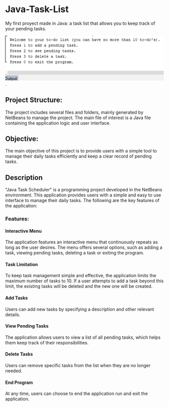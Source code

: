 Java-Task-List
================
My first proyect made in Java: a task list that allows you to keep track of your pending tasks.

<img src="Menu.png" alt="Menu" width="800px">.

## Project Structure:

The project includes several files and folders, mainly generated by NetBeans to manage the project. The main file of interest is a Java file containing the application logic and user interface.

## Objective:

The main objective of this project is to provide users with a simple tool to manage their daily tasks efficiently and keep a clear record of pending tasks.

## Description

"Java Task Scheduler" is a programming project developed in the NetBeans environment. This application provides users with a simple and easy to use interface to manage their daily tasks. The following are the key features of the application:

### Features: 

#### Interactive Menu 

The application features an interactive menu that continuously repeats as long as the user desires. The menu offers several options, such as adding a task, viewing pending tasks, deleting a task or exiting the program.

#### Task Limitation

To keep task management simple and effective, the application limits the maximum number of tasks to 10. If a user attempts to add a task beyond this limit, the existing tasks will be deleted and the new one will be created.

#### Add Tasks

Users can add new tasks by specifying a description and other relevant details.

#### View Pending Tasks

The application allows users to view a list of all pending tasks, which helps them keep track of their responsibilities.

#### Delete Tasks

Users can remove specific tasks from the list when they are no longer needed.

#### End Program

At any time, users can choose to end the application run and exit the application.
